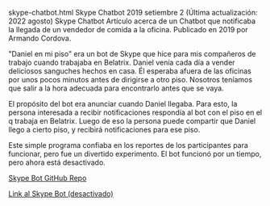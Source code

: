 skype-chatbot.html
Skype Chatbot
2019 setiembre 2 (Última actualización: 2022 agosto)
Skype Chatbot
Artículo acerca de un Chatbot que notificaba la llegada de un vendedor de comida a la oficina. Publicado en 2019 por Armando Cordova.

"Daniel en mi piso" era un bot de Skype que hice para mis compañeros de trabajo cuando trabajaba en Belatrix. Daniel venía cada día a vender deliciosos sanguches hechos en casa.
Él esperaba afuera de las oficinas por unos pocos minutos antes de dirigirse a otro piso. Nosotros teníamos que salir a la hora adecuada para encontrarlo antes que se vaya.

El propósito del bot era anunciar cuando Daniel llegaba. Para esto, la persona interesada a recibir notificaciones respondía al bot con el piso en el q trabaja en Belatrix.
Luego de eso la persona puede compartir que Daniel llego a cierto piso, y recibirá notificaciones para ese piso.

Este simple programa confiaba en los reportes de los participantes para funcionar, pero fue un divertido experimento. El bot funcionó por un tiempo, pero ahora está desactivado.

[Skype Bot GitHub Repo](https://github.com/corlaez/df-bot)

[Link al Skype Bot (desactivado)](https://join.skype.com/bot/6397acda-dd3f-46e2-a90b-af14bd2c6565)
